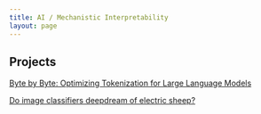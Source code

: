 ```yaml
---
title: AI / Mechanistic Interpretability
layout: page
---
```


## Projects

[Byte by Byte: Optimizing Tokenization for Large Language Models](/posts/bytephase.md)

[Do image classifiers deepdream of electric sheep?](/posts/dream_mech_interp.md)